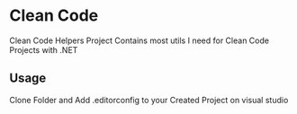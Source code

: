 # Clean Code

Clean Code Helpers Project Contains most utils I need for Clean Code Projects with .NET

## Usage

Clone Folder and Add .editorconfig to your Created Project on visual studio